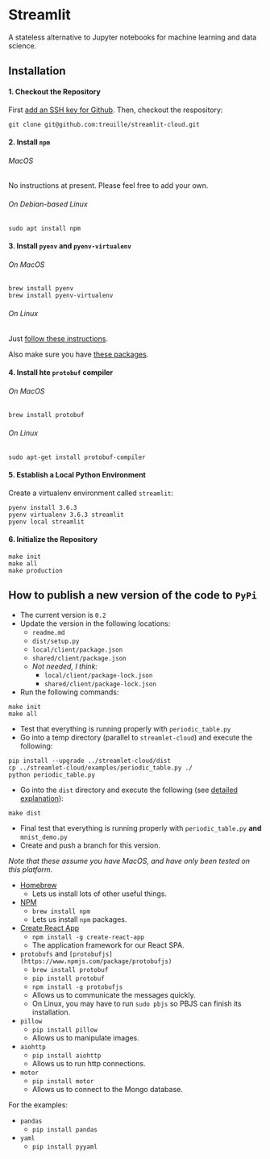 # Streamlit

A stateless alternative to Jupyter notebooks for machine learning and data science.

## Installation

#### 1. Checkout the Repository

First [add an SSH key for Github](https://help.github.com/articles/adding-a-new-ssh-key-to-your-github-account/). Then, checkout the respository:
```
git clone git@github.com:treuille/streamlit-cloud.git
```

#### 2. Install `npm`

###### MacOS

No instructions at present. Please feel free to add your own.

###### On Debian-based Linux

```
sudo apt install npm
```

#### 3. Install `pyenv` and `pyenv-virtualenv`

###### On MacOS

```
brew install pyenv
brew install pyenv-virtualenv
```
###### On Linux
Just [follow these instructions](https://github.com/pyenv/pyenv-installer/blob/master/README.rst).

Also make sure you have [these packages](https://github.com/pyenv/pyenv/wiki/Common-build-problems).

#### 4. Install hte `protobuf` compiler

###### On MacOS
```
brew install protobuf
```
###### On Linux
```
sudo apt-get install protobuf-compiler
```

#### 5. Establish a Local Python Environment

Create a virtualenv environment called `streamlit`:
```
pyenv install 3.6.3
pyenv virtualenv 3.6.3 streamlit
pyenv local streamlit
```

#### 6. Initialize the Repository

```
make init
make all
make production
```

## How to publish a new version of the code to `PyPi`

- The current version is `0.2`
- Update the version in the following locations:
  - `readme.md`
  - `dist/setup.py`
  - `local/client/package.json`
  - `shared/client/package.json`
  - *Not needed, I think:*
    - `local/client/package-lock.json`
    - `shared/client/package-lock.json`
- Run the following commands:
```
make init
make all
```
- Test that everything is running properly with `periodic_table.py`
- Go into a temp directory (parallel to `streamlet-cloud`) and execute the following:
```
pip install --upgrade ../streamlet-cloud/dist
cp ../streamlet-cloud/examples/periodic_table.py ./
python periodic_table.py
```
- Go into the `dist` directory and execute the following (see [detailed explanation](https://packaging.python.org/tutorials/distributing-packages/)):
```
make dist
```
- Final test that everything is running properly with `periodic_table.py` **and** `mnist_demo.py`
- Create and push a branch for this version.

*Note that these assume you have MacOS, and have only been tested on this platform.*

- [Homebrew](brew.sh)
  - Lets us install lots of other useful things.
- [NPM](https://www.npmjs.com/)
  - `brew install npm`
  - Lets us install `npm` packages.
- [Create React App](https://github.com/facebookincubator/create-react-app/)
  - `npm install -g create-react-app`
  - The application framework for our React SPA.
- `protobufs` and `[protobufjs](https://www.npmjs.com/package/protobufjs)`
  - `brew install protobuf`
  - `pip install protobuf`
  - `npm install -g protobufjs`
  - Allows us to communicate the messages quickly.
  - On Linux, you may have to run `sudo pbjs` so PBJS can finish its
    installation.
- `pillow`
  - `pip install pillow`
  - Allows us to manipulate images.
- `aiohttp`
  - `pip install aiohttp`
  - Allows us to run http connections.
- `motor`
  - `pip install motor`
  - Allows us to connect to the Mongo database.

For the examples:
- `pandas`
  - `pip install pandas`
- `yaml`
  - `pip install pyyaml`
